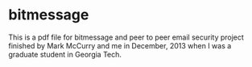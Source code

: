 # bitmessage

This is a pdf file for bitmessage and peer to peer email security project finished by Mark McCurry and me in December, 2013
when I was a graduate student in Georgia Tech.
